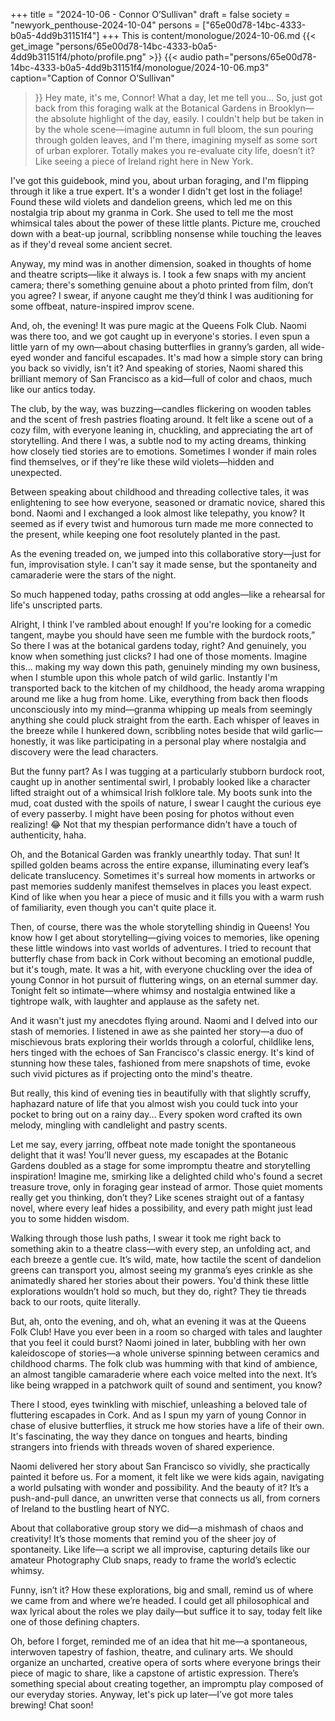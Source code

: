 +++
title = "2024-10-06 - Connor O’Sullivan"
draft = false
society = "newyork_penthouse-2024-10-04"
persons = ["65e00d78-14bc-4333-b0a5-4dd9b31151f4"]
+++
This is content/monologue/2024-10-06.md
{{< get_image "persons/65e00d78-14bc-4333-b0a5-4dd9b31151f4/photo/profile.png" >}}
{{< audio
    path="persons/65e00d78-14bc-4333-b0a5-4dd9b31151f4/monologue/2024-10-06.mp3" 
    caption="Caption of Connor O’Sullivan"
>}}
Hey mate, it's me, Connor! What a day, let me tell you...
 So, just got back from this foraging walk at the Botanical Gardens in Brooklyn—the absolute highlight of the day, easily. I couldn't help but be taken in by the whole scene—imagine autumn in full bloom, the sun pouring through golden leaves, and I'm there, imagining myself as some sort of urban explorer. Totally makes you re-evaluate city life, doesn’t it? Like seeing a piece of Ireland right here in New York.

I've got this guidebook, mind you, about urban foraging, and I'm flipping through it like a true expert. It's a wonder I didn't get lost in the foliage! Found these wild violets and dandelion greens, which led me on this nostalgia trip about my granma in Cork. She used to tell me the most whimsical tales about the power of these little plants. Picture me, crouched down with a beat-up journal, scribbling nonsense while touching the leaves as if they'd reveal some ancient secret.

Anyway, my mind was in another dimension, soaked in thoughts of home and theatre scripts—like it always is. I took a few snaps with my ancient camera; there's something genuine about a photo printed from film, don’t you agree? I swear, if anyone caught me they’d think I was auditioning for some offbeat, nature-inspired improv scene.

And, oh, the evening! It was pure magic at the Queens Folk Club. Naomi was there too, and we got caught up in everyone's stories. I even spun a little yarn of my own—about chasing butterflies in granny’s garden, all wide-eyed wonder and fanciful escapades. It's mad how a simple story can bring you back so vividly, isn't it? And speaking of stories, Naomi shared this brilliant memory of San Francisco as a kid—full of color and chaos, much like our antics today.

The club, by the way, was buzzing—candles flickering on wooden tables and the scent of fresh pastries floating around. It felt like a scene out of a cozy film, with everyone leaning in, chuckling, and appreciating the art of storytelling. And there I was, a subtle nod to my acting dreams, thinking how closely tied stories are to emotions. Sometimes I wonder if main roles find themselves, or if they're like these wild violets—hidden and unexpected. 

Between speaking about childhood and threading collective tales, it was enlightening to see how everyone, seasoned or dramatic novice, shared this bond. Naomi and I exchanged a look almost like telepathy, you know? It seemed as if every twist and humorous turn made me more connected to the present, while keeping one foot resolutely planted in the past.

As the evening treaded on, we jumped into this collaborative story—just for fun, improvisation style. I can't say it made sense, but the spontaneity and camaraderie were the stars of the night.

So much happened today, paths crossing at odd angles—like a rehearsal for life's unscripted parts. 

Alright, I think I’ve rambled about enough! If you're looking for a comedic tangent, maybe you should have seen me fumble with the burdock roots,”
So there I was at the botanical gardens today, right? And genuinely, you know when something just clicks? I had one of those moments. Imagine this... making my way down this path, genuinely minding my own business, when I stumble upon this whole patch of wild garlic. Instantly I'm transported back to the kitchen of my childhood, the heady aroma wrapping around me like a hug from home. Like, everything from back then floods unconsciously into my mind—granma whipping up meals from seemingly anything she could pluck straight from the earth. Each whisper of leaves in the breeze while I hunkered down, scribbling notes beside that wild garlic—honestly, it was like participating in a personal play where nostalgia and discovery were the lead characters. 

But the funny part? As I was tugging at a particularly stubborn burdock root, caught up in another sentimental swirl, I probably looked like a character lifted straight out of a whimsical Irish folklore tale. My boots sunk into the mud, coat dusted with the spoils of nature, I swear I caught the curious eye of every passerby. I might have been posing for photos without even realizing! 😂 Not that my thespian performance didn't have a touch of authenticity, haha.

Oh, and the Botanical Garden was frankly unearthly today. That sun! It spilled golden beams across the entire expanse, illuminating every leaf’s delicate translucency. Sometimes it's surreal how moments in artworks or past memories suddenly manifest themselves in places you least expect. Kind of like when you hear a piece of music and it fills you with a warm rush of familiarity, even though you can't quite place it.

Then, of course, there was the whole storytelling shindig in Queens! You know how I get about storytelling—giving voices to memories, like opening these little windows into vast worlds of adventures. I tried to recount that butterfly chase from back in Cork without becoming an emotional puddle, but it's tough, mate. It was a hit, with everyone chuckling over the idea of young Connor in hot pursuit of fluttering wings, on an eternal summer day. Tonight felt so intimate—where whimsy and nostalgia entwined like a tightrope walk, with laughter and applause as the safety net.

And it wasn't just my anecdotes flying around. Naomi and I delved into our stash of memories. I listened in awe as she painted her story—a duo of mischievous brats exploring their worlds through a colorful, childlike lens, hers tinged with the echoes of San Francisco's classic energy. It's kind of stunning how these tales, fashioned from mere snapshots of time, evoke such vivid pictures as if projecting onto the mind's theatre.

But really, this kind of evening ties in beautifully with that slightly scruffy, haphazard nature of life that you almost wish you could tuck into your pocket to bring out on a rainy day... Every spoken word crafted its own melody, mingling with candlelight and pastry scents.

Let me say, every jarring, offbeat note made tonight the spontaneous delight that it was!
You’ll never guess, my escapades at the Botanic Gardens doubled as a stage for some impromptu theatre and storytelling inspiration! Imagine me, smirking like a delighted child who's found a secret treasure trove, only in foraging gear instead of armor. Those quiet moments really get you thinking, don’t they? Like scenes straight out of a fantasy novel, where every leaf hides a possibility, and every path might just lead you to some hidden wisdom. 

Walking through those lush paths, I swear it took me right back to something akin to a theatre class—with every step, an unfolding act, and each breeze a gentle cue. It’s wild, mate, how tactile the scent of dandelion greens can transport you, almost seeing my granma’s eyes crinkle as she animatedly shared her stories about their powers. You'd think these little explorations wouldn’t hold so much, but they do, right? They tie threads back to our roots, quite literally.

But, ah, onto the evening, and oh, what an evening it was at the Queens Folk Club! Have you ever been in a room so charged with tales and laughter that you feel it could burst? Naomi joined in later, bubbling with her own kaleidoscope of stories—a whole universe spinning between ceramics and childhood charms. The folk club was humming with that kind of ambience, an almost tangible camaraderie where each voice melted into the next. It’s like being wrapped in a patchwork quilt of sound and sentiment, you know?

There I stood, eyes twinkling with mischief, unleashing a beloved tale of fluttering escapades in Cork. And as I spun my yarn of young Connor in chase of elusive butterflies, it struck me how stories have a life of their own. It's fascinating, the way they dance on tongues and hearts, binding strangers into friends with threads woven of shared experience. 

Naomi delivered her story about San Francisco so vividly, she practically painted it before us. For a moment, it felt like we were kids again, navigating a world pulsating with wonder and possibility. And the beauty of it? It’s a push-and-pull dance, an unwritten verse that connects us all, from corners of Ireland to the bustling heart of NYC.

About that collaborative group story we did—a mishmash of chaos and creativity! It’s those moments that remind you of the sheer joy of spontaneity. Like life—a script we all improvise, capturing details like our amateur Photography Club snaps, ready to frame the world’s eclectic whimsy.

Funny, isn’t it? How these explorations, big and small, remind us of where we came from and where we’re headed. I could get all philosophical and wax lyrical about the roles we play daily—but suffice it to say, today felt like one of those defining chapters.

Oh, before I forget, reminded me of an idea that hit me—a spontaneous, interwoven tapestry of fashion, theatre, and culinary arts. We should organize an uncharted, creative opera of sorts where everyone brings their piece of magic to share, like a capstone of artistic expression. There’s something special about creating together, an impromptu play composed of our everyday stories.
Anyway, let's pick up later—I’ve got more tales brewing! Chat soon!
